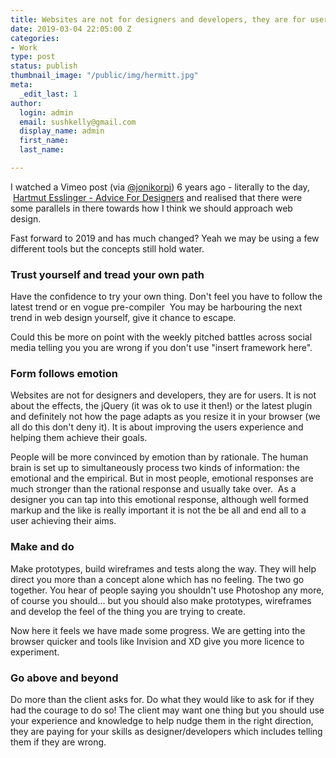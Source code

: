 ```yaml
---
title: Websites are not for designers and developers, they are for users
date: 2019-03-04 22:05:00 Z
categories:
- Work
type: post
status: publish
thumbnail_image: "/public/img/hermitt.jpg"
meta:
  _edit_last: 1
author:
  login: admin
  email: sushkelly@gmail.com
  display_name: admin
  first_name: 
  last_name: 

---
```


<p>I watched a Vimeo post (via <a href="https://twitter.com/jonikorpi" target="_blank">@jonikorpi</a>) 6 years ago - literally to the day,  <a href="http://vimeo.com/59679411" target="_blank">Hartmut Esslinger - Advice For Designers</a> and realised that there were some parallels in there towards how I think we should approach web design.</p>
<p>Fast forward to 2019 and has much changed? Yeah we may be using a few different tools but the concepts still hold water.<!--more-->
<h3>Trust yourself and tread your own path</h3>
<p>Have the confidence to try your own thing. Don't feel you have to follow the latest trend or en vogue pre-compiler  You may be harbouring the next trend in web design yourself, give it chance to escape.</p><p>Could this be more on point with the weekly pitched battles across social media telling you you are wrong if you don't use "insert framework here".</p>
<h3>Form follows emotion</h3>
<p>Websites are not for designers and developers, they are for users. It is not about the effects, the jQuery (it was ok to use it then!) or the latest plugin and definitely not how the page adapts as you resize it in your browser (we all do this don't deny it). It is about improving the users experience and helping them achieve their goals.</p>
<p>People will be more convinced by emotion than by rationale. The human brain is set up to simultaneously process two kinds of information: the emotional and the empirical. But in most people, emotional responses are much stronger than the rational response and usually take over.  As a designer you can tap into this emotional response, although well formed markup and the like is really important it is not the be all and end all to a user achieving their aims.</p>
<h3>Make and do</h3>
<p>Make prototypes, build wireframes and tests along the way. They will help direct you more than a concept alone which has no feeling.   The two go together. You hear of people saying you shouldn't use Photoshop any more, of course you should... but you should also make prototypes, wireframes and develop the feel of the thing you are trying to create.</p>
<p>Now here it feels we have made some progress. We are getting into the browser quicker and tools like Invision and XD give you more licence to experiment.</p>
<h3>Go above and beyond </h3>
<p>Do more than the client asks for. Do what they would like to ask for if they had the courage to do so! The client may want one thing but you should use your experience and knowledge to help nudge them in the right direction, they are paying for your skills as designer/developers which includes telling them if they are wrong.</p>
